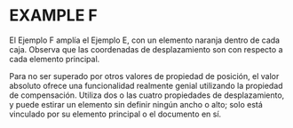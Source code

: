 # EXAMPLE F

El Ejemplo F amplía el Ejemplo E, con un elemento naranja dentro de cada caja. Observa que las coordenadas de desplazamiento son con respecto a cada elemento principal.

Para no ser superado por otros valores de propiedad de posición, el valor absoluto ofrece una funcionalidad realmente genial utilizando la propiedad de compensación. Utiliza dos o las cuatro propiedades de desplazamiento, y puede estirar un elemento sin definir ningún ancho o alto; solo está vinculado por su elemento principal o el documento en sí. 
